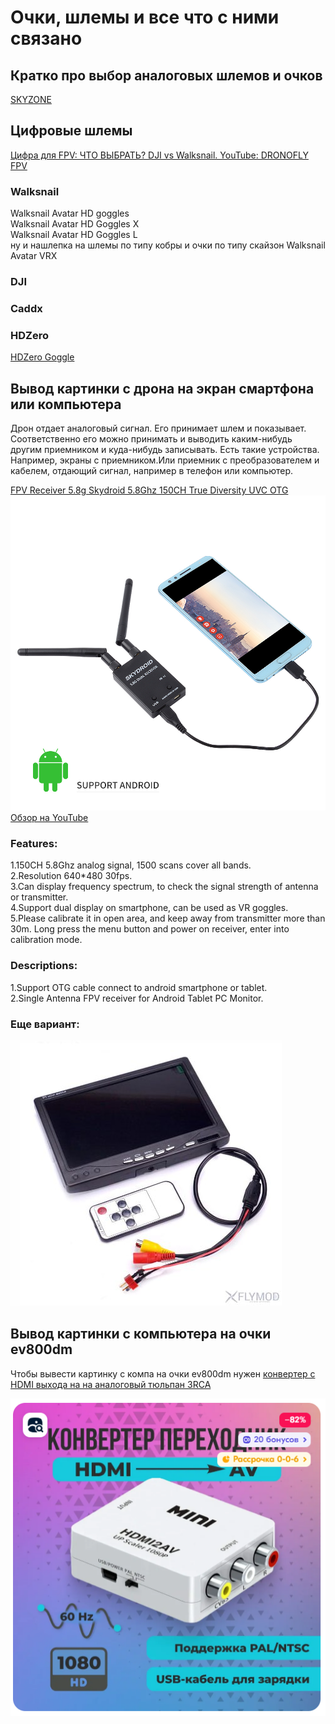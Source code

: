 # Очки, шлемы и все что с ними связано

## Кратко про выбор аналоговых шлемов и очков
[SKYZONE](./SKYZONE/Общее.md)  

## Цифровые шлемы

[Цифра для FPV: ЧТО ВЫБРАТЬ? DJI vs Walksnail. YouTube: DRONOFLY FPV](https://www.youtube.com/watch?v=Oeufcub_bmo)

### Walksnail 
Walksnail Avatar HD goggles  
Walksnail Avatar HD Goggles X  
Walksnail Avatar HD Goggles L  
ну и нашлепка на шлемы по типу кобры и очки по типу скайзон Walksnail Avatar VRX

### DJI

### Caddx

### HDZero
[HDZero Goggle](https://www.hd-zero.com/product-page/hdzero-goggle)

## Вывод картинки с дрона на экран смартфона или компьютера
Дрон отдает аналоговый сигнал. Его принимает шлем и показывает.  
Соответственно его можно принимать и выводить каким-нибудь другим приемником и куда-нибудь записывать. 
Есть такие устройства. Например, экраны с приемником.Или приемник с преобразователем и кабелем, отдающий сигнал, например в телефон или компьютер.

[FPV Receiver 5.8g Skydroid 5.8Ghz 150CH True Diversity UVC OTG](https://vi.aliexpress.com/item/1005005930052108.html)   
![](FPV_AnalogReciever_SkyDroid.jpg)  
[Обзор на YouTube](https://www.youtube.com/watch?v=1mjfU31WLts)

### Features:    
1.150CH 5.8Ghz analog signal, 1500 scans cover all bands.  
2.Resolution 640*480 30fps.  
3.Can display frequency spectrum, to check the signal strength of antenna or transmitter.  
4.Support dual display on smartphone, can be used as VR goggles.  
5.Please calibrate it in open area, and keep away from transmitter more than 30m. Long press the menu button and power on receiver, enter into calibration mode.  
 
### Descriptions:  
1.Support OTG cable connect to android smartphone or tablet.  
2.Single Antenna FPV receiver for Android Tablet PC Monitor.  

### Еще вариант: 
![](AnalogVideoScreen.jpg)

## Вывод картинки с компьютера на очки ev800dm
Чтобы вывести картинку с компа на очки ev800dm нужен [конвертер с HDMI выхода на на аналоговый тюльпан 3RCA](https://ozon.ru/t/WPXWpAw)
 
![](HDMI_AV_Converter.png)